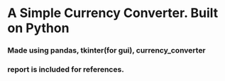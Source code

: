 # A Simple Currency Converter. Built on Python

### Made using pandas, tkinter(for gui), currency_converter

### report is included for references.
